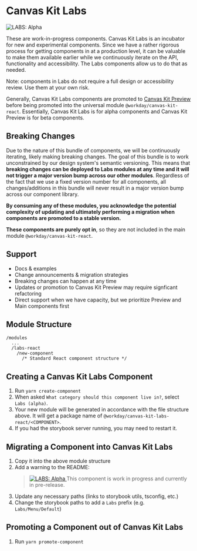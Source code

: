 # Canvas Kit Labs

<img src="https://img.shields.io/badge/LABS-alpha-orange" alt="LABS: Alpha" />

These are work-in-progress components. Canvas Kit Labs is an incubator for new and experimental
components. Since we have a rather rigorous process for getting components in at a production level,
it can be valuable to make them available earlier while we continuously iterate on the API,
functionality and accessibility. The Labs components allow us to do that as needed.

Note: components in Labs do not require a full design or accessibility review. Use them at your own
risk.

Generally, Canvas Kit Labs components are promoted to [Canvas Kit Preview](../preview-react) before
being promoted into the universal module `@workday/canvas-kit-react`. Essentially, Canvas Kit Labs
is for alpha components and Canvas Kit Preview is for beta components.

## Breaking Changes

Due to the nature of this bundle of components, we will be continuously iterating, likely making
breaking changes. The goal of this bundle is to work unconstrained by our design system's semantic
versioning. This means that **breaking changes can be deployed to Labs modules at any time and it
will not trigger a major version bump across our other modules**. Regardless of the fact that we use
a fixed version number for all components, all changes/additions in this bundle will never result in
a major version bump across our component library.

**By consuming any of these modules, you acknowledge the potential complexity of updating and
ultimately performing a migration when components are promoted to a stable version.**

**These components are purely opt in**, so they are not included in the main module
`@workday/canvas-kit-react`.

## Support

- Docs & examples
- Change announcements & migration strategies
- Breaking changes can happen at any time
- Updates or promotion to Canvas Kit Preview may require signficant refactoring
- Direct support when we have capacity, but we prioritize Preview and Main components first

## Module Structure

```
/modules
  ...
  /labs-react
    /new-component
      /* Standard React component structure */
```

## Creating a Canvas Kit Labs Component

1. Run `yarn create-component`
2. When asked `What category should this component live in?`, select `Labs (alpha)`.
3. Your new module will be generated in accordance with the file structure above. It will get a
   package name of `@workday/canvas-kit-labs-react/<COMPONENT>`.
4. If you had the storybook server running, you may need to restart it.

## Migrating a Component into Canvas Kit Labs

1. Copy it into the above module structure
2. Add a warning to the README:
   > <a href="https://github.com/Workday/canvas-kit/tree/master/modules/labs-react/README.md">
   >   <img src="https://img.shields.io/badge/LABS-alpha-orange" alt="LABS: Alpha" />
   > </a>  This component is work in progress and currently in pre-release.
3. Update any necessary paths (links to storybook utils, tsconfig, etc.)
4. Change the storybook paths to add a `Labs` prefix (e.g. `Labs/Menu/Default`)

## Promoting a Component out of Canvas Kit Labs

1. Run `yarn promote-component`
